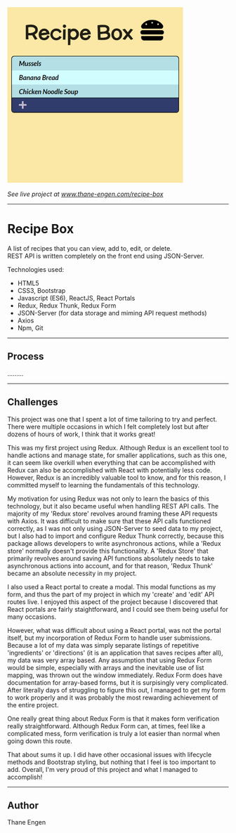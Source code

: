 <img src="./recipe-box.png" width="400" height="400"/>

<i>See live project at <a href="http://thane-engen.com/recipe-box">www.thane-engen.com/recipe-box</a></i>

***

# Recipe Box

A list of recipes that you can view, add to, edit, or delete.<br />
REST API is written completely on the front end using JSON-Server.

Technologies used:

* HTML5
* CSS3, Bootstrap
* Javascript (ES6), ReactJS, React Portals
* Redux, Redux Thunk, Redux Form
* JSON-Server (for data storage and miming API request methods)
* Axios
* Npm, Git

***

## Process

.........

***

## Challenges

This project was one that I spent a lot of time tailoring to try and perfect. There were multiple occasions in which I felt completely lost but after dozens of hours of work, I think that it works great!

This was my first project using Redux. Although Redux is an excellent tool to handle actions and manage state, for smaller applications, such as this one, it can seem like overkill when everything that can be accomplished with Redux can also be accomplished with React with potentially less code. However, Redux is an incredibly valuable tool to know, and for this reason, I committed myself to learning the fundamentals of this technology.

My motivation for using Redux was not only to learn the basics of this technology, but it also became useful when handling REST API calls. The majority of my 'Redux store' revolves around framing these API requests with Axios. It was difficult to make sure that these API calls functioned correctly, as I was not only using JSON-Server to seed data to my project, but I also had to import and configure Redux Thunk correctly, because this package allows developers to write asynchronous actions, while a 'Redux store' normally doesn't provide this functionality. A 'Redux Store' that primarily revolves around saving API functions absolutely needs to take asynchronous actions into account, and for that reason, 'Redux Thunk' became an absolute necessity in my project.

I also used a React portal to create a modal. This modal functions as my form, and thus the part of my project in which my 'create' and 'edit' API routes live. I enjoyed this aspect of the project because I discovered that React portals are fairly staightforward, and I could see them being useful for many occasions.

However, what was difficult about using a React portal, was not the portal itself, but my incorporation of Redux Form to handle user submissions. Because a lot of my data was simply separate listings of repetitive 'ingredients' or 'directions' (it is an application that saves recipes after all), my data was very array based. Any assumption that using Redux Form would be simple, especially with arrays and the inevitable use of list mapping, was thrown out the window immediately. Redux Form does have documentation for array-based forms, but it is surpisingly very complicated. After literally days of struggling to figure this out, I managed to get my form to work properly and it was probably the most rewarding achievement of the entire project. 

One really great thing about Redux Form is that it makes form verification really straightforward. Although Redux Form can, at times, feel like a complicated mess, form verification is truly a lot easier than normal when going down this route.

That about sums it up. I did have other occasional issues with lifecycle methods and Bootstrap styling, but nothing that I feel is too important to add. Overall, I'm very proud of this project and what I managed to accomplish! 


***

## Author

Thane Engen